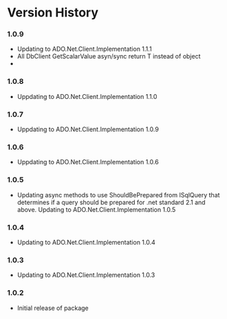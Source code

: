 Version History
===============

### 1.0.9

* Updating to ADO.Net.Client.Implementation 1.1.1
* All DbClient GetScalarValue asyn/sync return T instead of object
* 
### 1.0.8

* Uppdating to ADO.Net.Client.Implementation 1.1.0

### 1.0.7

* Uppdating to ADO.Net.Client.Implementation 1.0.9

### 1.0.6

* Uppdating to ADO.Net.Client.Implementation 1.0.6

### 1.0.5

* Updating async methods to use ShouldBePrepared from ISqlQuery that determines if a query 
should be prepared for .net standard 2.1 and above.  Updating to ADO.Net.Client.Implementation 1.0.5

### 1.0.4

* Updating to ADO.Net.Client.Implementation 1.0.4

### 1.0.3

* Updating to ADO.Net.Client.Implementation 1.0.3

### 1.0.2

* Initial release of package
 